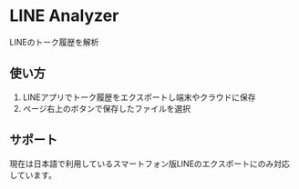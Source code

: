 # LINE Analyzer

LINEのトーク履歴を解析


## 使い方

1. LINEアプリでトーク履歴をエクスポートし端末やクラウドに保存
1. ページ右上のボタンで保存したファイルを選択


## サポート

現在は日本語で利用しているスマートフォン版LINEのエクスポートにのみ対応しています。
